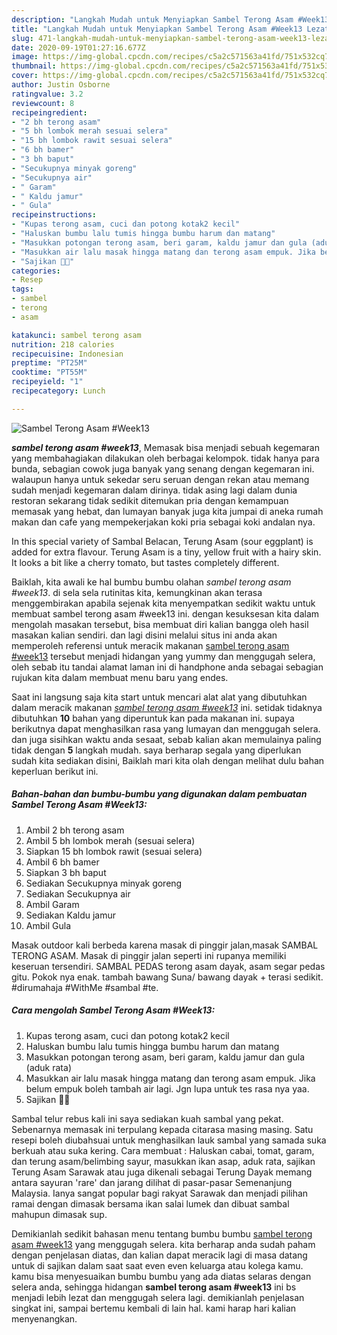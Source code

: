 ```yaml
---
description: "Langkah Mudah untuk Menyiapkan Sambel Terong Asam #Week13 Lezat"
title: "Langkah Mudah untuk Menyiapkan Sambel Terong Asam #Week13 Lezat"
slug: 471-langkah-mudah-untuk-menyiapkan-sambel-terong-asam-week13-lezat
date: 2020-09-19T01:27:16.677Z
image: https://img-global.cpcdn.com/recipes/c5a2c571563a41fd/751x532cq70/sambel-terong-asam-week13-foto-resep-utama.jpg
thumbnail: https://img-global.cpcdn.com/recipes/c5a2c571563a41fd/751x532cq70/sambel-terong-asam-week13-foto-resep-utama.jpg
cover: https://img-global.cpcdn.com/recipes/c5a2c571563a41fd/751x532cq70/sambel-terong-asam-week13-foto-resep-utama.jpg
author: Justin Osborne
ratingvalue: 3.2
reviewcount: 8
recipeingredient:
- "2 bh terong asam"
- "5 bh lombok merah sesuai selera"
- "15 bh lombok rawit sesuai selera"
- "6 bh bamer"
- "3 bh baput"
- "Secukupnya minyak goreng"
- "Secukupnya air"
- " Garam"
- " Kaldu jamur"
- " Gula"
recipeinstructions:
- "Kupas terong asam, cuci dan potong kotak2 kecil"
- "Haluskan bumbu lalu tumis hingga bumbu harum dan matang"
- "Masukkan potongan terong asam, beri garam, kaldu jamur dan gula (aduk rata)"
- "Masukkan air lalu masak hingga matang dan terong asam empuk. Jika belum empuk boleh tambah air lagi. Jgn lupa untuk tes rasa nya yaa."
- "Sajikan 🙂🙂"
categories:
- Resep
tags:
- sambel
- terong
- asam

katakunci: sambel terong asam 
nutrition: 218 calories
recipecuisine: Indonesian
preptime: "PT25M"
cooktime: "PT55M"
recipeyield: "1"
recipecategory: Lunch

---
```



![Sambel Terong Asam #Week13](https://img-global.cpcdn.com/recipes/c5a2c571563a41fd/751x532cq70/sambel-terong-asam-week13-foto-resep-utama.jpg)

<b><i>sambel terong asam #week13</i></b>, Memasak bisa menjadi sebuah kegemaran yang membahagiakan dilakukan oleh berbagai kelompok. tidak hanya para bunda, sebagian cowok juga banyak yang senang dengan kegemaran ini. walaupun hanya untuk sekedar seru seruan dengan rekan atau memang sudah menjadi kegemaran dalam dirinya. tidak asing lagi dalam dunia restoran sekarang tidak sedikit ditemukan pria dengan kemampuan memasak yang hebat, dan lumayan banyak juga kita jumpai di aneka rumah makan dan cafe yang mempekerjakan koki pria sebagai koki andalan nya.

In this special variety of Sambal Belacan, Terung Asam (sour eggplant) is added for extra flavour. Terung Asam is a tiny, yellow fruit with a hairy skin. It looks a bit like a cherry tomato, but tastes completely different.

Baiklah, kita awali ke hal bumbu bumbu olahan <i>sambel terong asam #week13</i>. di sela sela rutinitas kita, kemungkinan akan terasa menggembirakan apabila sejenak kita menyempatkan sedikit waktu untuk membuat sambel terong asam #week13 ini. dengan kesuksesan kita dalam mengolah masakan tersebut, bisa membuat diri kalian bangga oleh hasil masakan kalian sendiri. dan lagi disini melalui situs ini anda akan memperoleh referensi untuk meracik makanan <u>sambel terong asam #week13</u> tersebut menjadi hidangan yang yummy dan menggugah selera, oleh sebab itu tandai alamat laman ini di handphone anda sebagai sebagian rujukan kita dalam membuat menu baru yang endes.


Saat ini langsung saja kita start untuk mencari alat alat yang dibutuhkan dalam meracik makanan <u><i>sambel terong asam #week13</i></u> ini. setidak tidaknya dibutuhkan <b>10</b> bahan yang diperuntuk kan pada makanan ini. supaya berikutnya dapat menghasilkan rasa yang lumayan dan menggugah selera. dan juga sisihkan waktu anda sesaat, sebab kalian akan memulainya paling tidak dengan <b>5</b> langkah mudah. saya berharap segala yang diperlukan sudah kita sediakan disini, Baiklah mari kita olah dengan melihat dulu bahan keperluan berikut ini.

<!--inarticleads1-->

##### Bahan-bahan dan bumbu-bumbu yang digunakan dalam pembuatan Sambel Terong Asam #Week13:

1. Ambil 2 bh terong asam
1. Ambil 5 bh lombok merah (sesuai selera)
1. Siapkan 15 bh lombok rawit (sesuai selera)
1. Ambil 6 bh bamer
1. Siapkan 3 bh baput
1. Sediakan Secukupnya minyak goreng
1. Sediakan Secukupnya air
1. Ambil  Garam
1. Sediakan  Kaldu jamur
1. Ambil  Gula


Masak outdoor kali berbeda karena masak di pinggir jalan,masak SAMBAL TERONG ASAM. Masak di pinggir jalan seperti ini rupanya memiliki keseruan tersendiri. SAMBAL PEDAS terong asam dayak, asam segar pedas gitu. Pokok nya enak. tambah bawang Suna/ bawang dayak + terasi sedikit. #dirumahaja #WithMe #sambal #te. 

<!--inarticleads2-->

##### Cara mengolah Sambel Terong Asam #Week13:

1. Kupas terong asam, cuci dan potong kotak2 kecil
1. Haluskan bumbu lalu tumis hingga bumbu harum dan matang
1. Masukkan potongan terong asam, beri garam, kaldu jamur dan gula (aduk rata)
1. Masukkan air lalu masak hingga matang dan terong asam empuk. Jika belum empuk boleh tambah air lagi. Jgn lupa untuk tes rasa nya yaa.
1. Sajikan 🙂🙂


Sambal telur rebus kali ini saya sediakan kuah sambal yang pekat. Sebenarnya memasak ini terpulang kepada citarasa masing masing. Satu resepi boleh diubahsuai untuk menghasilkan lauk sambal yang samada suka berkuah atau suka kering. Cara membuat : Haluskan cabai, tomat, garam, dan terung asam/belimbing sayur, masukkan ikan asap, aduk rata, sajikan Terung Asam Sarawak atau juga dikenali sebagai Terung Dayak memang antara sayuran &#39;rare&#39; dan jarang dilihat di pasar-pasar Semenanjung Malaysia. Ianya sangat popular bagi rakyat Sarawak dan menjadi pilihan ramai dengan dimasak bersama ikan salai lumek dan dibuat sambal mahupun dimasak sup. 

Demikianlah sedikit bahasan menu tentang bumbu bumbu <u>sambel terong asam #week13</u> yang menggugah selera. kita berharap anda sudah paham dengan penjelasan diatas, dan kalian dapat meracik lagi di masa datang untuk di sajikan dalam saat saat even even keluarga atau kolega kamu. kamu bisa menyesuaikan bumbu bumbu yang ada diatas selaras dengan selera anda, sehingga hidangan <b>sambel terong asam #week13</b> ini bs menjadi lebih lezat dan menggugah selera lagi. demikianlah penjelasan singkat ini, sampai bertemu kembali di lain hal. kami harap hari kalian menyenangkan.
